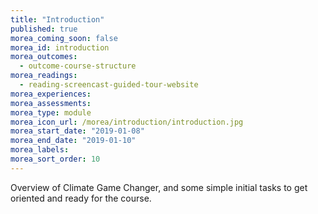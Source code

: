 ```yaml
---
title: "Introduction"
published: true
morea_coming_soon: false
morea_id: introduction
morea_outcomes:
  - outcome-course-structure
morea_readings:
  - reading-screencast-guided-tour-website
morea_experiences:
morea_assessments:
morea_type: module
morea_icon_url: /morea/introduction/introduction.jpg
morea_start_date: "2019-01-08"
morea_end_date: "2019-01-10"
morea_labels:
morea_sort_order: 10
---
```


Overview of Climate Game Changer, and some simple initial tasks to get oriented and ready for the course.
